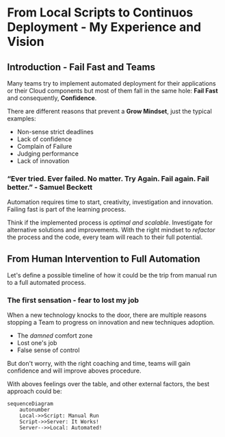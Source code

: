 # From Local Scripts to Continuos Deployment - My Experience and Vision

## Introduction - Fail Fast and Teams

Many teams try to implement automated deployment for their applications or their Cloud components but most of them fall in the same hole: **Fail Fast** and consequently, **Confidence**.

There are different reasons that prevent a **Grow Mindset**, just the typical examples:

* Non-sense strict deadlines
* Lack of confidence
* Complain of Failure
* Judging performance
* Lack of innovation

### “Ever tried. Ever failed. No matter. Try Again. Fail again. Fail better.” - Samuel Beckett

Automation requires time to start, creativity, investigation and innovation. Failing fast is part of the learning process.

Think if the implemented process is *optimal and scalable*. Investigate for alternative solutions and improvements. With the right mindset to *refactor* the process and the code, every team will reach to their full potential.

## From Human Intervention to Full Automation

Let's define a possible timeline of how it could be the trip from manual run to a full automated process.

### The first sensation - fear to lost my job

When a new technology knocks to the door, there are multiple reasons stopping a Team to progress on innovation and new techniques adoption.

* The *damned* comfort zone
* Lost one's job
* False sense of control

But don't worry, with the right coaching and time, teams will gain confidence and will improve aboves procedure.

With aboves feelings over the table, and other external factors, the best approach could be:

```mermaid
sequenceDiagram
    autonumber
    Local->>Script: Manual Run
    Script->>Server: It Works!
    Server-->>Local: Automated!
```

